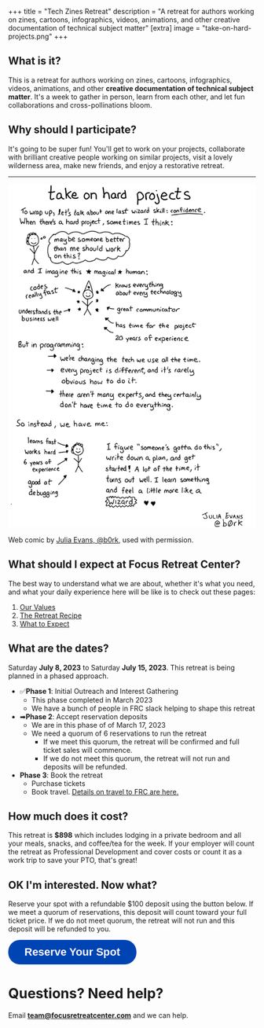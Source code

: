 +++
title = "Tech Zines Retreat"
description = "A retreat for authors working on zines, cartoons, infographics, videos, animations, and other creative documentation of technical subject matter"
[extra]
image = "take-on-hard-projects.png"
+++

## What is it?

This is a retreat for authors working on zines, cartoons, infographics, videos, animations, and other **creative documentation of technical subject matter**. It's a week to gather in person, learn from each other, and let fun collaborations and cross-pollinations bloom.

## Why should I participate?

It's going to be super fun! You'll get to work on your projects, collaborate with brilliant creative people working on similar projects, visit a lovely wilderness area, make new friends, and enjoy a restorative retreat.

----

![Take on hard projects](take-on-hard-projects.png)

Web comic by [Julia Evans, @b0rk](https://wizardzines.com/comics/take-on-hard-projects/), used with permission.

## What should I expect at Focus Retreat Center?

The best way to understand what we are about, whether it's what you need, and what your daily experience here will be like is to check out these pages:

1. [Our Values](/values)
1. [The Retreat Recipe](/recipe)
1. [What to Expect](/what-to-expect)

## What are the dates?

Saturday **July 8, 2023** to Saturday **July 15, 2023**. This retreat is being planned in a phased approach.

* ✅**Phase 1**: Initial Outreach and Interest Gathering
  * This phase completed in March 2023
  * We have a bunch of people in FRC slack helping to shape this retreat
* ➡**Phase 2**: Accept reservation deposits
  * We are in this phase of of March 17, 2023
  * We need a quorum of 6 reservations to run the retreat
    * If we meet this quorum, the retreat will be confirmed and full ticket sales will commence.
    * If we do not meet this quorum, the retreat will not run and deposits will be refunded.
* **Phase 3**: Book the retreat
  * Purchase tickets
  * Book travel. [Details on travel to FRC are here.](/travel)

## How much does it cost?

This retreat is **$898** which includes lodging in a private bedroom and all your meals, snacks, and coffee/tea for the week. If your employer will count the retreat as Professional Development and cover costs or count it as a work trip to save your PTO, that's great!

## OK I'm interested. Now what?

Reserve your spot with a refundable $100 deposit using the button below. If we meet a quorum of reservations, this deposit will count toward your full ticket price. If we do not meet quorum, the retreat will not run and this deposit will be refunded to you.

<div class="centered-column">
<a style="display:inline-block;text-decoration:none;background-color:#0044B4;color:#ffffff;cursor:pointer;font-family:Helvetica,Arial,sans-serif;font-size:22px;line-height:50px;text-align:center;margin:0;height:50px;padding:0px 33px;border-radius:24px;max-width:100%;white-space:nowrap;overflow:hidden;text-overflow:ellipsis;font-weight:bold;-webkit-font-smoothing:antialiased;-moz-osx-font-smoothing:grayscale;" href="" onclick="window.enrollsy.openWidget({type:'ENROLL',slug:'focus-retreat-center',urlOptions:'%7B%22lId%22:%22cl6w7sr5i3h5m0706s5dv3ln9%22,%22pId%22:%22clfb640gct4kp0846od1qh16h%22%7D'});return false;">Reserve Your Spot</a> <script>!function(n,e){var t,s;n.enrollsy||(n.enrollsy={},n.enrollsy._c=[],["init"].forEach(function(e){n.enrollsy[e]=function(){n.enrollsy._c.push([e,arguments])}}),(t=e.createElement("script")).type="text/javascript",t.async=!0,t.src="https://assets.enrollsy.com/external/widget.js",(s=e.getElementsByTagName("script")[0]).parentNode.insertBefore(t,s))}(window,document),window.setTimeout(function(){window.enrollsy.init()},1e3);</script>
</div>

# Questions? Need help?

Email **team@focusretreatcenter.com** and we can help.
